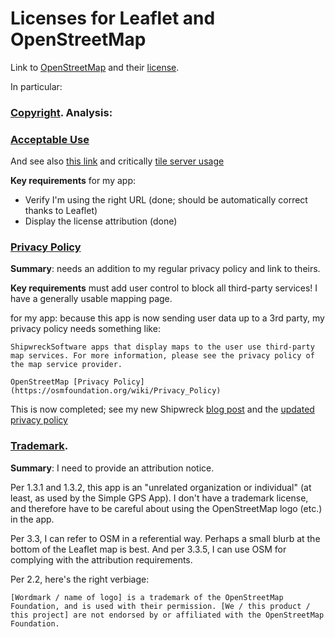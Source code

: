 ﻿# Licenses for Leaflet and OpenStreetMap

Link to [OpenStreetMap](https://www.openstreetmap.org/) and their [license](https://www.openstreetmap.org/copyright).

In particular:

### [Copyright](https://www.openstreetmap.org/copyright). Analysis: 

### [Acceptable Use](https://wiki.openstreetmap.org/wiki/Acceptable_Use_Policy)

And see also [this link](https://operations.osmfoundation.org/policies/) and critically [tile server usage](https://operations.osmfoundation.org/policies/tiles/)

**Key requirements** for my app:
- Verify I'm using the right URL (done; should be automatically correct thanks to Leaflet)
- Display the license attribution (done)

### [Privacy Policy](https://osmfoundation.org/wiki/Privacy_Policy)

**Summary**: needs an addition to my regular privacy policy and link to theirs.

**Key requirements** must add user control to block all third-party services! I have a generally usable mapping page.

for my app: because this app is now sending user data up to a 3rd party, my privacy policy needs something like:

```
ShipwreckSoftware apps that display maps to the user use third-party map services. For more information, please see the privacy policy of the map service provider. 

OpenStreetMap [Privacy Policy](https://osmfoundation.org/wiki/Privacy_Policy)

```
This is now completed; see my new Shipwreck [blog post](https://shipwrecksoftware.wordpress.com/2025/07/29/updated-privacy-policy-for-maps/) and the [updated privacy policy](https://shipwrecksoftware.wordpress.com/2019/02/24/common-privacy-policy/)

### [Trademark](https://osmfoundation.org/wiki/Trademark_Policy). 

**Summary**: I need to provide an attribution notice.

Per 1.3.1 and 1.3.2, this app is an "unrelated organization or individual" (at least, as used by the Simple GPS App). I don't have a trademark license, and therefore have to be careful about using the OpenStreetMap logo (etc.) in the app. 

Per 3.3, I can refer to OSM in a referential way. Perhaps a small blurb at the bottom of the Leaflet map is best. And per 3.3.5, I can use OSM for complying with the attribution requirements.


Per 2.2, here's the right verbiage: 
```
[Wordmark / name of logo] is a trademark of the OpenStreetMap Foundation, and is used with their permission. [We / this product / this project] are not endorsed by or affiliated with the OpenStreetMap Foundation.
```


